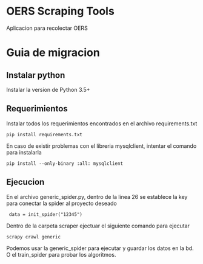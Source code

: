 # OERS Scraping Tools
Aplicacion para recolectar OERS

# Guia de migracion
## Instalar python

Instalar la version de Python 3.5+

## Requerimientos
Instalar todos los requerimientos encontrados en el archivo requirements.txt

```
pip install requirements.txt
```

En caso de existir problemas con el libreria mysqlclient, intentar el comando para instalarla

```
pip install --only-binary :all: mysqlclient 
```

## Ejecucion
En el archivo generic_spider.py, dentro de la linea 26 se establece la key para conectar la spider al proyecto deseado
```
 data = init_spider("12345")
```
 

Dentro de la carpeta scraper ejectuar el siguiente comando para ejecutar

```
scrapy crawl generic
```

Podemos usar la generic_spider para ejecutar y guardar los datos en la bd. O el train_spider para probar los algoritmos.
